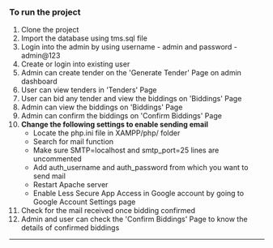 ### To run the project
1. Clone the project
2. Import the database using tms.sql file
3. Login into the admin by using username - admin and password - admin@123
4. Create or login into existing user
5. Admin can create tender on the 'Generate Tender' Page on admin dashboard
6. User can view tenders in 'Tenders' Page
7. User can bid any tender and view the biddings on 'Biddings' Page
8. Admin can view the biddings on 'Biddings' Page
9. Admin can confirm the biddings on 'Confirm Biddings' Page
10. **Change the following settings to enable sending email**
    - Locate the php.ini file in XAMPP/php/ folder
    - Search for mail function
    - Make sure SMTP=localhost and smtp_port=25 lines are uncommented
    - Add auth_username and auth_password from which you want to send mail
    - Restart Apache server
    - Enable Less Secure App Access in Google account by going to Google Account Settings page
11. Check for the mail received once bidding confirmed
12. Admin and user can check the 'Confirm Biddings' Page to know the details of confirmed biddings


---
